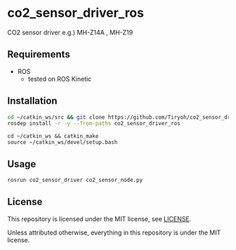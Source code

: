 # co2_sensor_driver_ros

CO2 sensor driver e.g.) MH-Z14A , MH-Z19


## Requirements

* ROS
  * tested on ROS Kinetic

## Installation

```sh
cd ~/catkin_ws/src && git clone https://github.com/Tiryoh/co2_sensor_driver_ros.git
rosdep install -r -y --from-paths co2_sensor_driver_ros
```

```
cd ~/catkin_ws && catkin_make
source ~/catkin_ws/devel/setup.bash
```

## Usage

```sh
rosrun co2_sensor_driver co2_sensor_node.py
```

## License

This repository is licensed under the MIT license, see [LICENSE](./LICENSE).

Unless attributed otherwise, everything in this repository is under the MIT license.
